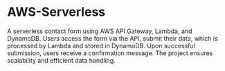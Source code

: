 # AWS-Serverless
A serverless contact form using AWS API Gateway, Lambda, and DynamoDB. Users access the form via the API, submit their data, which is processed by Lambda and stored in DynamoDB. Upon successful submission, users receive a confirmation message. The project ensures scalability and efficient data handling.
